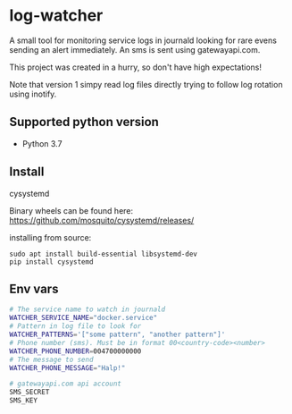 # log-watcher

A small tool for monitoring service logs in journald
looking for rare evens sending an alert immediately.
An sms is sent using gatewayapi.com.

This project was created in a hurry, so don't have high expectations!

Note that version 1 simpy read log files directly trying
to follow log rotation using inotify.

## Supported python version

* Python 3.7

## Install

cysystemd

Binary wheels can be found here:
https://github.com/mosquito/cysystemd/releases/

installing from source:

```
sudo apt install build-essential libsystemd-dev
pip install cysystemd
```

## Env vars

```bash
# The service name to watch in journald
WATCHER_SERVICE_NAME="docker.service"
# Pattern in log file to look for
WATCHER_PATTERNS='["some pattern", "another pattern"]'
# Phone number (sms). Must be in format 00<country-code><number>
WATCHER_PHONE_NUMBER=004700000000
# The message to send
WATCHER_PHONE_MESSAGE="Halp!"

# gatewayapi.com api account
SMS_SECRET
SMS_KEY
```
